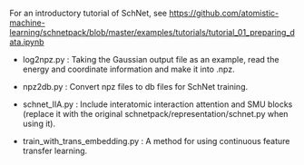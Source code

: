 For an introductory tutorial of SchNet, see https://github.com/atomistic-machine-learning/schnetpack/blob/master/examples/tutorials/tutorial_01_preparing_data.ipynb



* log2npz.py :
  Taking the Gaussian output file as an example, read the energy and coordinate information and make it into .npz.



* npz2db.py :
  Convert npz files to db files for SchNet training.



* schnet_IIA.py :
  Include interatomic interaction attention and SMU blocks (replace it with the original schnetpack/representation/schnet.py when using it).



* train_with_trans_embedding.py :
  A method for using continuous feature transfer learning.
